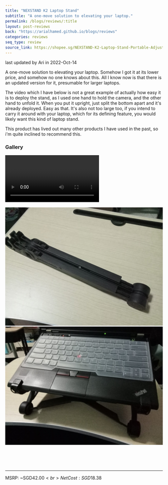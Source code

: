 ```yaml
---
title: "NEXSTAND K2 Laptop Stand"
subtitle: "A one-move solution to elevating your laptop."
permalink: /blogs/reviews/:title
layout: post-reviews
back: "https://arialhamed.github.io/blogs/reviews"
categories: reviews
seq_type: review
source_link: https://shopee.sg/NEXSTAND-K2-Laptop-Stand-Portable-Adjustable-Eye-Level-Ergonomic-Light-Weight-Macbook-Stand-Mount-Holder-i.260164214.7050291316
---
```


<timestamp>last updated by Ari in 2022-Oct-14</timestamp>

A one-move solution to elevating your laptop. Somehow I got it at its lower price, and somehow no one knows about this. All I know now is that there is an updated version for it, presumable for larger laptops.

The video which I have below is not a great example of actually how easy it is to deploy the stand, as I used one hand to hold the camera, and the other hand to unfold it. When you put it upright, just split the bottom apart and it's already deployed. Easy as that. It's also not too large too, if you intend to carry it around with your laptop, which for its defining feature, you would likely want this kind of laptop stand.

This product has lived out many other products I have used in the past, so i'm quite inclined to recommend this.

### Gallery

<video src="https://raw.githubusercontent.com/arialhamed/static/main/video/blogs/reviews/NEXSTAND-K2-Laptop-Stand-03.mp4" class="w-100"></video>

<div class="container">
    <div class="row row-cols-2">
        <img src="https://raw.githubusercontent.com/arialhamed/static/main/images/blogs/reviews/NEXSTAND-K2-Laptop-Stand-01.jpeg"/>
        <img src="https://raw.githubusercontent.com/arialhamed/static/main/images/blogs/reviews/NEXSTAND-K2-Laptop-Stand-02.jpeg"/>
    </div>
</div>

<br><br><br><hr>
MSRP: ~SGD$42.00<br>
Net Cost: SGD$18.38